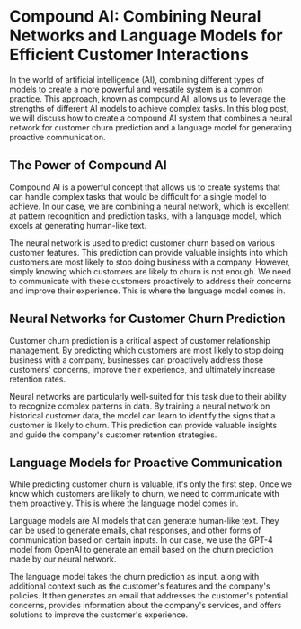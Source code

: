 # Compound AI: Combining Neural Networks and Language Models for Efficient Customer Interactions

In the world of artificial intelligence (AI), combining different types of models to create a more powerful and versatile system is a common practice. This approach, known as compound AI, allows us to leverage the strengths of different AI models to achieve complex tasks. In this blog post, we will discuss how to create a compound AI system that combines a neural network for customer churn prediction and a language model for generating proactive communication.

## The Power of Compound AI

Compound AI is a powerful concept that allows us to create systems that can handle complex tasks that would be difficult for a single model to achieve. In our case, we are combining a neural network, which is excellent at pattern recognition and prediction tasks, with a language model, which excels at generating human-like text.

The neural network is used to predict customer churn based on various customer features. This prediction can provide valuable insights into which customers are most likely to stop doing business with a company. However, simply knowing which customers are likely to churn is not enough. We need to communicate with these customers proactively to address their concerns and improve their experience. This is where the language model comes in.

## Neural Networks for Customer Churn Prediction

Customer churn prediction is a critical aspect of customer relationship management. By predicting which customers are most likely to stop doing business with a company, businesses can proactively address those customers' concerns, improve their experience, and ultimately increase retention rates.

Neural networks are particularly well-suited for this task due to their ability to recognize complex patterns in data. By training a neural network on historical customer data, the model can learn to identify the signs that a customer is likely to churn. This prediction can provide valuable insights and guide the company's customer retention strategies.

## Language Models for Proactive Communication

While predicting customer churn is valuable, it's only the first step. Once we know which customers are likely to churn, we need to communicate with them proactively. This is where the language model comes in.

Language models are AI models that can generate human-like text. They can be used to generate emails, chat responses, and other forms of communication based on certain inputs. In our case, we use the GPT-4 model from OpenAI to generate an email based on the churn prediction made by our neural network.

The language model takes the churn prediction as input, along with additional context such as the customer's features and the company's policies. It then generates an email that addresses the customer's potential concerns, provides information about the company's services, and offers solutions to improve the customer's experience.
